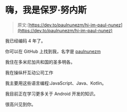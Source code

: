 # 嗨，我是保罗·努内斯

> 原文:[https://dev.to/paulnunezm/hi-im-paul-nunez](https://dev.to/paulnunezm/hi-im-paul-nunez)

我已经编码 4 年了。

你可以在 GitHub 上找到我，名字是 [paulnunezm](https://github.com/paulnunezm)

我住在多米尼加共和国的圣多明各。

我在操纵杆互动公司工作

我主要用这些语言编程:JavaScript、Java、Kotlin。

我目前正在学习更多关于 Android 开发的知识。

很高兴见到你。